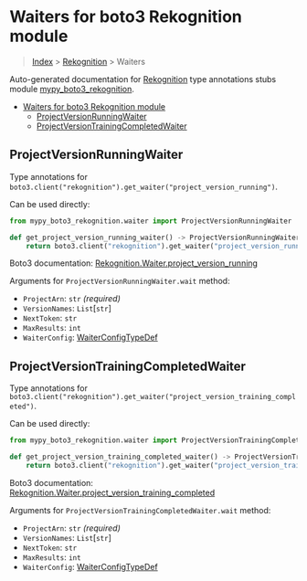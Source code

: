 # Waiters for boto3 Rekognition module

> [Index](..) > [Rekognition](.) > Waiters

Auto-generated documentation for
[Rekognition](https://boto3.amazonaws.com/v1/documentation/api/1.17.72/reference/services/rekognition.html#Rekognition)
type annotations stubs module
[mypy_boto3_rekognition](https://pypi.org/project/mypy-boto3-rekognition/).

- [Waiters for boto3 Rekognition module](#waiters-for-boto3-rekognition-module)
  - [ProjectVersionRunningWaiter](#projectversionrunningwaiter)
  - [ProjectVersionTrainingCompletedWaiter](#projectversiontrainingcompletedwaiter)

## ProjectVersionRunningWaiter

Type annotations for
`boto3.client("rekognition").get_waiter("project_version_running")`.

Can be used directly:

```python
from mypy_boto3_rekognition.waiter import ProjectVersionRunningWaiter

def get_project_version_running_waiter() -> ProjectVersionRunningWaiter:
    return boto3.client("rekognition").get_waiter("project_version_running")
```

Boto3 documentation:
[Rekognition.Waiter.project_version_running](https://boto3.amazonaws.com/v1/documentation/api/1.17.72/reference/services/rekognition.html#Rekognition.Waiter.project_version_running)

Arguments for `ProjectVersionRunningWaiter.wait` method:

- `ProjectArn`: `str` *(required)*
- `VersionNames`: `List`\[`str`\]
- `NextToken`: `str`
- `MaxResults`: `int`
- `WaiterConfig`: [WaiterConfigTypeDef](./type_defs.md#waiterconfigtypedef)

## ProjectVersionTrainingCompletedWaiter

Type annotations for
`boto3.client("rekognition").get_waiter("project_version_training_completed")`.

Can be used directly:

```python
from mypy_boto3_rekognition.waiter import ProjectVersionTrainingCompletedWaiter

def get_project_version_training_completed_waiter() -> ProjectVersionTrainingCompletedWaiter:
    return boto3.client("rekognition").get_waiter("project_version_training_completed")
```

Boto3 documentation:
[Rekognition.Waiter.project_version_training_completed](https://boto3.amazonaws.com/v1/documentation/api/1.17.72/reference/services/rekognition.html#Rekognition.Waiter.project_version_training_completed)

Arguments for `ProjectVersionTrainingCompletedWaiter.wait` method:

- `ProjectArn`: `str` *(required)*
- `VersionNames`: `List`\[`str`\]
- `NextToken`: `str`
- `MaxResults`: `int`
- `WaiterConfig`: [WaiterConfigTypeDef](./type_defs.md#waiterconfigtypedef)
